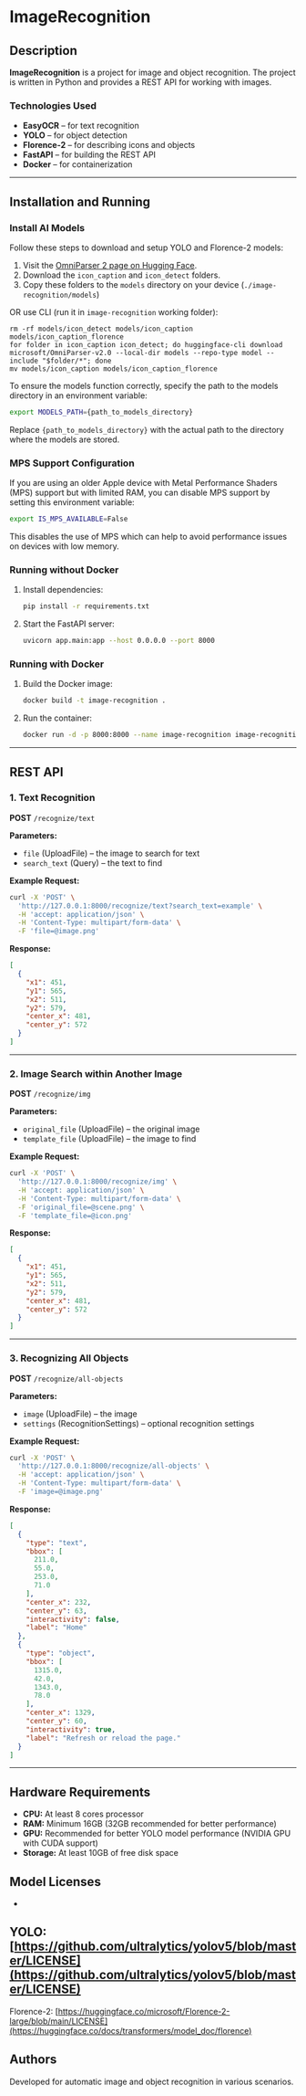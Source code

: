 # ImageRecognition

## Description

**ImageRecognition** is a project for image and object recognition. The project is written in Python and provides a REST
API for working with images.

### Technologies Used

- **EasyOCR** – for text recognition
- **YOLO** – for object detection
- **Florence-2** – for describing icons and objects
- **FastAPI** – for building the REST API
- **Docker** – for containerization

---

## Installation and Running

### Install AI Models

Follow these steps to download and setup YOLO and Florence-2 models:

1. Visit the [OmniParser 2 page on Hugging Face](https://huggingface.co/microsoft/OmniParser-v2.0).
2. Download the `icon_caption` and `icon_detect` folders.
3. Copy these folders to the `models` directory on your device (`./image-recognition/models`)

OR use CLI (run it in `image-recognition` working folder):

```commandline
rm -rf models/icon_detect models/icon_caption models/icon_caption_florence 
for folder in icon_caption icon_detect; do huggingface-cli download microsoft/OmniParser-v2.0 --local-dir models --repo-type model --include "$folder/*"; done
mv models/icon_caption models/icon_caption_florence
```

To ensure the models function correctly, specify the path to the models directory in an environment variable:

   ```sh
   export MODELS_PATH={path_to_models_directory}
   ```

Replace `{path_to_models_directory}` with the actual path to the directory where the models are stored.

### MPS Support Configuration

If you are using an older Apple device with Metal Performance Shaders (MPS) support but with limited RAM, you can
disable MPS support by setting this environment variable:

   ```sh
   export IS_MPS_AVAILABLE=False
   ```

This disables the use of MPS which can help to avoid performance issues on devices with low memory.

### Running without Docker

1. Install dependencies:
    ```sh
    pip install -r requirements.txt
    ```
2. Start the FastAPI server:
    ```sh
    uvicorn app.main:app --host 0.0.0.0 --port 8000
    ```

### Running with Docker

1. Build the Docker image:
    ```sh
    docker build -t image-recognition .
    ```
2. Run the container:
    ```sh
    docker run -d -p 8000:8000 --name image-recognition image-recognition
    ```

---

## REST API

### 1. Text Recognition

**POST** `/recognize/text`

**Parameters:**

- `file` (UploadFile) – the image to search for text
- `search_text` (Query) – the text to find

**Example Request:**

```sh
curl -X 'POST' \
  'http://127.0.0.1:8000/recognize/text?search_text=example' \
  -H 'accept: application/json' \
  -H 'Content-Type: multipart/form-data' \
  -F 'file=@image.png'
```

**Response:**

```json
[
  {
    "x1": 451,
    "y1": 565,
    "x2": 511,
    "y2": 579,
    "center_x": 481,
    "center_y": 572
  }
]
```

---

### 2. Image Search within Another Image

**POST** `/recognize/img`

**Parameters:**

- `original_file` (UploadFile) – the original image
- `template_file` (UploadFile) – the image to find

**Example Request:**

```sh
curl -X 'POST' \
  'http://127.0.0.1:8000/recognize/img' \
  -H 'accept: application/json' \
  -H 'Content-Type: multipart/form-data' \
  -F 'original_file=@scene.png' \
  -F 'template_file=@icon.png'
```

**Response:**

```json
[
  {
    "x1": 451,
    "y1": 565,
    "x2": 511,
    "y2": 579,
    "center_x": 481,
    "center_y": 572
  }
]
```

---

### 3. Recognizing All Objects

**POST** `/recognize/all-objects`

**Parameters:**

- `image` (UploadFile) – the image
- `settings` (RecognitionSettings) – optional recognition settings

**Example Request:**

```sh
curl -X 'POST' \
  'http://127.0.0.1:8000/recognize/all-objects' \
  -H 'accept: application/json' \
  -H 'Content-Type: multipart/form-data' \
  -F 'image=@image.png'
```

**Response:**

```json
[
  {
    "type": "text",
    "bbox": [
      211.0,
      55.0,
      253.0,
      71.0
    ],
    "center_x": 232,
    "center_y": 63,
    "interactivity": false,
    "label": "Home"
  },
  {
    "type": "object",
    "bbox": [
      1315.0,
      42.0,
      1343.0,
      78.0
    ],
    "center_x": 1329,
    "center_y": 60,
    "interactivity": true,
    "label": "Refresh or reload the page."
  }
]
```

---

## Hardware Requirements

- **CPU:** At least 8 cores processor
- **RAM:** Minimum 16GB (32GB recommended for better performance)
- **GPU:** Recommended for better YOLO model performance (NVIDIA GPU with CUDA support)
- **Storage:** At least 10GB of free disk space

## Model Licenses

-
YOLO: [https://github.com/ultralytics/yolov5/blob/master/LICENSE](https://github.com/ultralytics/yolov5/blob/master/LICENSE)
-
Florence-2: [https://huggingface.co/microsoft/Florence-2-large/blob/main/LICENSE](https://huggingface.co/docs/transformers/model_doc/florence)

## Authors

Developed for automatic image and object recognition in various scenarios.

